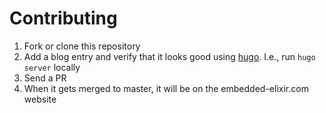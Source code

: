 # Contributing

1. Fork or clone this repository
1. Add a blog entry and verify that it looks good using
   [hugo](http://gohugo.io/). I.e., run `hugo server` locally
1. Send a PR
1. When it gets merged to master, it will be on the embedded-elixir.com website
